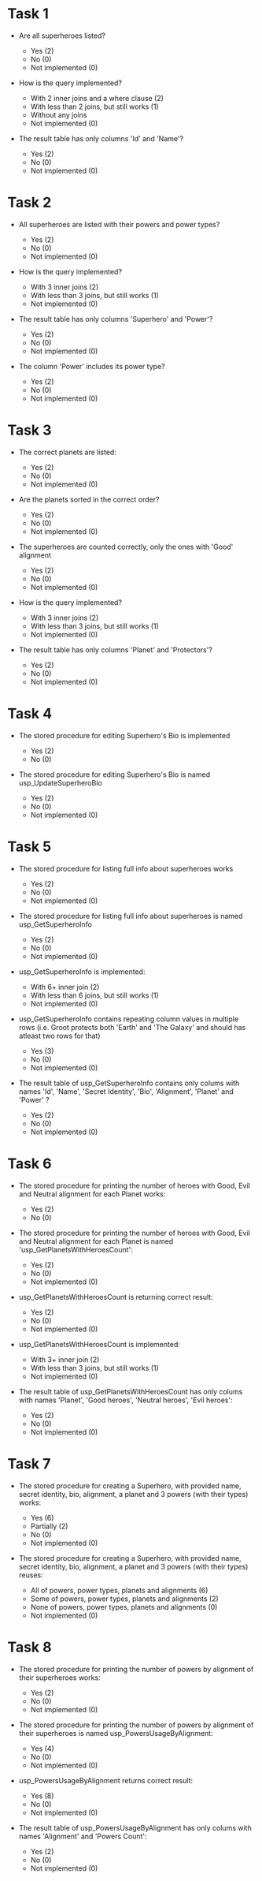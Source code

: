# Task 1

- Are all superheroes listed?
    * Yes (2)
    * No (0)
    * Not implemented (0)

- How is the query implemented?
    * With 2 inner joins and a where clause (2)
    * With less than 2 joins, but still works (1)
    * Without any joins
    * Not implemented (0)

- The result table has only columns 'Id' and 'Name'?
    * Yes (2)
    * No (0)
    * Not implemented (0)
 
# Task 2

- All superheroes are listed with their powers and power types?
    * Yes (2)
    * No (0)
    * Not implemented (0)

- How is the query implemented?
    * With 3 inner joins (2)
    * With less than 3 joins, but still works (1)
    * Not implemented (0)

- The result table has only columns 'Superhero' and 'Power'?
    * Yes (2)
    * No (0)
    * Not implemented (0)

- The column 'Power' includes its power type?
    * Yes (2)
    * No (0)
    * Not implemented (0)

# Task 3

- The correct planets are listed:
    * Yes (2)
    * No (0)
    * Not implemented (0)

- Are the planets sorted in the correct order?
    * Yes (2)
    * No (0)
    * Not implemented (0)

- The superheroes are counted correctly, only the ones with 'Good' alignment
    * Yes (2)
    * No (0)
    * Not implemented (0)

- How is the query implemented?
    * With 3 inner joins (2)
    * With less than 3 joins, but still works (1)
    * Not implemented (0)

- The result table has only columns 'Planet' and 'Protectors'?
    * Yes (2)
    * No (0)
    * Not implemented (0)

# Task 4

- The stored procedure for editing Superhero's Bio is implemented
    * Yes (2)
    * No (0)

- The stored procedure for editing Superhero's Bio is named usp_UpdateSuperheroBio
    * Yes (2)
    * No (0)
    * Not implemented (0)

# Task 5

- The stored procedure for listing full info about superheroes works
    * Yes (2)
    * No (0)
    * Not implemented (0)

- The stored procedure for listing full info about superheroes is named usp_GetSuperheroInfo
    * Yes (2)
    * No (0)
    * Not implemented (0)


- usp_GetSuperheroInfo is implemented:
    * With 6+ inner join (2)
    * With less than 6 joins, but still works (1)
    * Not implemented (0)

- usp_GetSuperheroInfo contains repeating column values in multiple rows (i.e. Groot protects both 'Earth' and 'The Galaxy' and should has atleast two rows for that)
    * Yes (3)
    * No (0)
    * Not implemented (0)

- The result table of usp_GetSuperheroInfo contains only colums with names 'Id', 'Name', 'Secret Identity', 'Bio', 'Alignment', 'Planet' and 'Power' ?
    * Yes (2)
    * No (0)
    * Not implemented (0)

# Task 6

- The stored procedure for printing the number of heroes with Good, Evil and Neutral alignment for each Planet works:
    * Yes (2)
    * No (0)

- The stored procedure for printing the number of heroes with Good, Evil and Neutral alignment for each Planet is named 'usp_GetPlanetsWithHeroesCount':
    * Yes (2)
    * No (0)
    * Not implemented (0)

- usp_GetPlanetsWithHeroesCount is returning correct result:
    * Yes (2)
    * No (0)
    * Not implemented (0)

- usp_GetPlanetsWithHeroesCount is implemented:
    * With 3+ inner join (2)
    * With less than 3 joins, but still works (1)
    * Not implemented (0)

- The result table of usp_GetPlanetsWithHeroesCount has only colums with names 'Planet', 'Good heroes', 'Neutral heroes', 'Evil heroes':
    * Yes (2)
    * No (0)
    * Not implemented (0)

# Task 7

- The stored procedure for creating a Superhero, with provided name, secret identity, bio, alignment, a planet and 3 powers (with their types) works:
    * Yes (6)
    * Partially (2)
    * No (0)
    * Not implemented (0)

- The stored procedure for creating a Superhero, with provided name, secret identity, bio, alignment, a planet and 3 powers (with their types) reuses:
    * All of powers, power types, planets and alignments (6) 
    * Some of powers, power types, planets and alignments (2)
    * None of powers, power types, planets and alignments (0) 
    * Not implemented (0)

# Task 8

- The stored procedure for printing the number of powers by alignment of their superheroes works:
    * Yes (2)
    * No (0)
    * Not implemented (0)

- The stored procedure for printing the number of powers by alignment of their superheroes is named usp_PowersUsageByAlignment:
    * Yes (4)
    * No (0)
    * Not implemented (0)

- usp_PowersUsageByAlignment returns correct result:
    * Yes (8)
    * No (0)
    * Not implemented (0)

- The result table of usp_PowersUsageByAlignment has only colums with names 'Alignment' and 'Powers Count':
    * Yes (2)
    * No (0)
    * Not implemented (0)